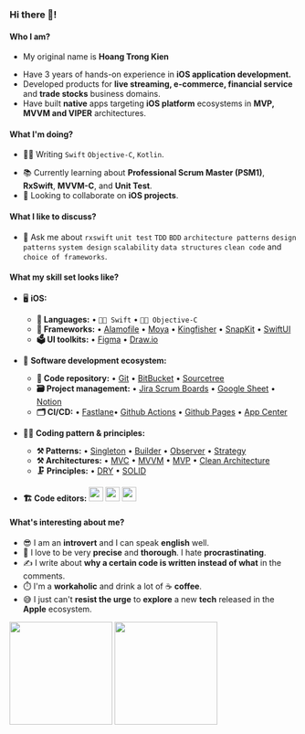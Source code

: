 ### Hi there 👋!

#### Who I am?
- My original name is **Hoang Trong Kien**
<!--- A mobile engineer based in **[Da Nang](https://en.wikipedia.org/wiki/Da_Nang), [Vietnam](https://en.wikipedia.org/wiki/Vietnam).** -->
- Have 3 years of hands-on experience in **iOS application development.**
- Developed products for **live streaming, e-commerce, financial service** and **trade stocks** business domains.
- Have built **native** apps targeting **iOS platform** ecosystems in **MVP, MVVM and VIPER** architectures.

#### What I'm doing?
<!--- 🏢 Working at **[Spartan Dev](https://spartan-dev.io/)** as a **Software Engineer**.-->
- 👨‍💻 Writing `Swift` `Objective-C`, `Kotlin`.
<!--- 🌍 Mostly active on <a href="https://www.linkedin.com/in/kien-ht/"><img src="https://cdn-icons-png.flaticon.com/512/174/174857.png" height=20></a>.-->
- 📚 Currently learning about **Professional Scrum Master (PSM1)**, **RxSwift**, **MVVM-C**, and **Unit Test**.
- 👯 Looking to collaborate on **iOS projects**.
<!--- 🥰 Building **[Portrait Camera](https://github.com/kien-hoang/portrait_camera_effect)**, **[MVP-R](https://github.com/kien-hoang/TMDB-Movies-MVP-R)**, **[VIP](https://github.com/kien-hoang/TMDB-Movies-VIP)** & **[Vietnamese Blogs](https://viblo.asia/u/htkien99)** as pet projects.-->

#### What I like to discuss? 
- 💬 Ask me about `rxswift` `unit test` `TDD` `BDD` `architecture patterns` `design patterns` `system design` `scalability` `data structures` `clean code` and `choice of frameworks`.

#### What my skill set looks like?
- 🖥 **iOS:** 
  - **📜 Languages:** • `🧙🏻 Swift` • `👨‍🏭 Objective-C`
  - **🔬 Frameworks:** • [Alamofile](https://github.com/Alamofire/Alamofire) • [Moya](https://github.com/Moya/Moya) • [Kingfisher](https://github.com/onevcat/Kingfisher) • [SnapKit](https://github.com/SnapKit/SnapKit) • [SwiftUI](https://developer.apple.com/xcode/swiftui/)
  - **🗳 UI toolkits:** • [Figma](https://www.figma.com/) • [Draw.io](https://draw.io/)
- 🎡 **Software development ecosystem:**
  - **📁 Code repository:** • [Git](https://git-scm.com/) • [BitBucket](https://bitbucket.org/product) • [Sourcetree](https://www.sourcetreeapp.com/)
  - **🗃 Project management:** • [Jira Scrum Boards](https://www.atlassian.com/software/jira/features/scrum-boards) • [Google Sheet](https://www.google.com/intl/en/sheets/about/) • [Notion](https://www.notion.so/)
  - **🗂 CI/CD:** • [Fastlane](https://fastlane.tools/)• [Github Actions](https://github.com/features/actions) • [Github Pages](https://pages.github.com/) • [App Center](https://appcenter.ms/) 
- 🧙‍♂️ **Coding pattern & principles:**
  - **⚒ Patterns:**  • [Singleton](https://en.wikipedia.org/wiki/Singleton_pattern) • [Builder](https://en.wikipedia.org/wiki/Builder_pattern) • [Observer](https://en.wikipedia.org/wiki/Observer_pattern) • [Strategy](https://en.wikipedia.org/wiki/Strategy_pattern)
  - **⚒ Architectures:** • [MVC](https://en.wikipedia.org/wiki/Model%E2%80%93view%E2%80%93controller) • [MVVM](https://en.wikipedia.org/wiki/Model%E2%80%93view%E2%80%93viewmodel) • [MVP](https://en.wikipedia.org/wiki/Model%E2%80%93view%E2%80%93presenter) • [Clean Architecture](https://en.wikipedia.org/wiki/Robert_C._Martin)
  - **🗜 Principles:** • [DRY](https://en.wikipedia.org/wiki/Don%27t_repeat_yourself) • [SOLID](https://www.digitalocean.com/community/conceptual_articles/s-o-l-i-d-the-first-five-principles-of-object-oriented-design)
  
- **🏗️ Code editors:**
<a href="https://developer.apple.com/xcode/"><img src="https://developer.apple.com/assets/elements/icons/xcode-12/xcode-12-96x96_2x.png" height=25></a> <a href="https://code.visualstudio.com/"><img src="https://seeklogo.com/images/V/visual-studio-code-logo-449D71944F-seeklogo.com.png" height=25></a> <a href="https://www.jetbrains.com/idea/"><img src="https://seeklogo.com/images/J/jetbrains-intellij-idea-logo-CA1D5DC51F-seeklogo.com.png" height=25></a>
  
#### What's interesting about me?  
  - 😎 I am an **introvert** and I can speak **english** well.
  - 🧐 I love to be very **precise** and **thorough**. I hate **procrastinating**.
  - ✍️ I write about **why a certain code is written instead of what** in the comments.
  - ⏱️ I'm a **workaholic** and drink a lot of ☕ **coffee**.
  - 😅 I just can't **resist the urge** to **explore** a new **tech** released in the **Apple** ecosystem.

<!--Github Stats-->
<p float="left">
<img height="180em" src="https://github-readme-stats.vercel.app/api?username=kien-hoangt" /> 
<img height="180em" src="https://github-readme-stats.vercel.app/api/top-langs/?username=kien-hoangt"/>
</p>
<!--
#### What companies have I worked for?
<p left="center">
  <a href="https://spartan-dev.io/">
    <img src="https://media.licdn.com/dms/image/D560BAQHemEzEHaLRHA/company-logo_200_200/0/1689051196816?e=1698278400&v=beta&t=4L-rVlIfGHn7cLtdQpW6v-GNlAlQWaSVjpRq8aDlTSg" height=50> 
  </a>
  <a href="https://teko.vn/">
    <img src="https://teko.vn/images/logo.svg" height=50> 
  </a>
  <a href="https://stdiohue.com/">
    <img src="https://stdiohue.com/images/logo.svg" height=50>
  </a>
  <a href="https://www.facebook.com/shapeecloud">
    <img src="images/ShapeeCloudJSC.jpeg" height=50>
   </a> 
</p>

#### What are my recent highlights?
- [featured-blurring-background-on-camera-like-iphone-native-camera](https://github.com/kien-hoang/portrait_camera_effect)
- [model-view-presenter-router-architecture](https://github.com/kien-hoang/TMDB-Movies-MVP-R)

#### How can you contact me for work?
- Email: **htkien.dev@gmail.com**
- Linkedin: **https://www.linkedin.com/in/kien-ht/**
-->
---
- Visitor Count: ![Visitor Count](https://profile-counter.glitch.me/kien-hoang/count.svg)

